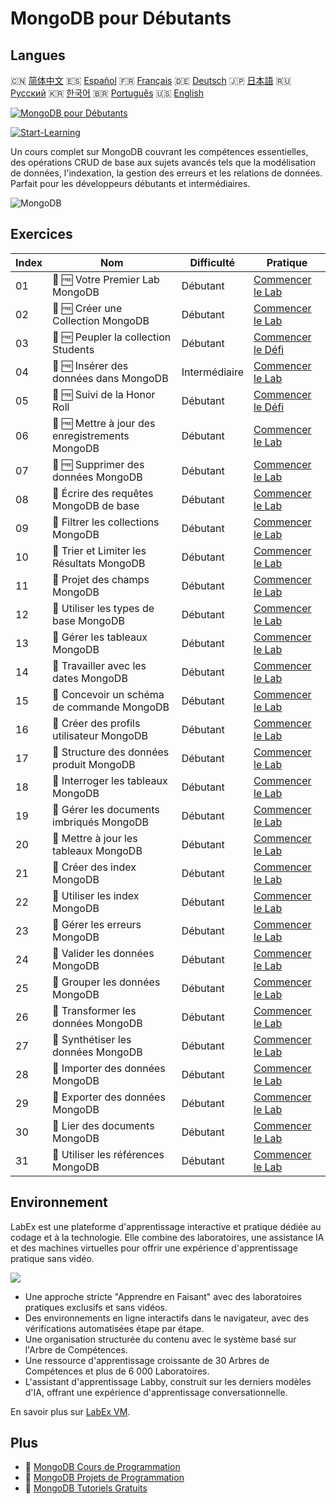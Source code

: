 # MongoDB pour Débutants

## Langues

🇨🇳 [简体中文](README_zh.md) 🇪🇸 [Español](README_es.md) 🇫🇷 [Français](README_fr.md) 🇩🇪 [Deutsch](README_de.md) 🇯🇵 [日本語](README_ja.md) 🇷🇺 [Русский](README_ru.md) 🇰🇷 [한국어](README_ko.md) 🇧🇷 [Português](README_pt.md) 🇺🇸 [English](README.md) 

[![MongoDB pour Débutants](https://cover-creator.labex.io/mongodb-for-beginners.png?lang=fr)](https://labex.io/fr/courses/mongodb-for-beginners)

[![Start-Learning](https://img.shields.io/badge/Start-Learning-whitesmoke?style=for-the-badge)](https://labex.io/fr/courses/mongodb-for-beginners)

Un cours complet sur MongoDB couvrant les compétences essentielles, des opérations CRUD de base aux sujets avancés tels que la modélisation de données, l'indexation, la gestion des erreurs et les relations de données. Parfait pour les développeurs débutants et intermédiaires.

![MongoDB](https://img.shields.io/badge/MongoDB-whitesmoke?style=for-the-badge&logo=mongodb)


## Exercices

|   Index | Nom                                             | Difficulté    | Pratique                                                                                                                      |
|---------|-------------------------------------------------|---------------|-------------------------------------------------------------------------------------------------------------------------------|
|      01 | 📖 🆓 Votre Premier Lab MongoDB                 | Débutant      | <a target='_blank' href='https://labex.io/fr/tutorials/mongodb-your-first-mongodb-lab-420660'>Commencer le Lab</a>            |
|      02 | 📖 🆓 Créer une Collection MongoDB              | Débutant      | <a target='_blank' href='https://labex.io/fr/tutorials/mongodb-create-mongodb-collection-420695'>Commencer le Lab</a>         |
|      03 | 🎯 🆓 Peupler la collection Students            | Débutant      | <a target='_blank' href='https://labex.io/fr/tutorials/mongodb-populate-the-students-collection-425481'>Commencer le Défi</a> |
|      04 | 📖 🆓 Insérer des données dans MongoDB          | Intermédiaire | <a target='_blank' href='https://labex.io/fr/tutorials/mongodb-insert-data-in-mongodb-420696'>Commencer le Lab</a>            |
|      05 | 🎯 🆓 Suivi de la Honor Roll                    | Débutant      | <a target='_blank' href='https://labex.io/fr/tutorials/mongodb-honor-roll-tracker-425476'>Commencer le Défi</a>               |
|      06 | 📖 🆓 Mettre à jour des enregistrements MongoDB | Débutant      | <a target='_blank' href='https://labex.io/fr/tutorials/mongodb-update-mongodb-records-420823'>Commencer le Lab</a>            |
|      07 | 📖 🆓 Supprimer des données MongoDB             | Débutant      | <a target='_blank' href='https://labex.io/fr/tutorials/mongodb-delete-mongodb-data-420822'>Commencer le Lab</a>               |
|      08 | 📖  Écrire des requêtes MongoDB de base         | Débutant      | <a target='_blank' href='https://labex.io/fr/tutorials/mongodb-write-basic-mongodb-queries-420824'>Commencer le Lab</a>       |
|      09 | 📖  Filtrer les collections MongoDB             | Débutant      | <a target='_blank' href='https://labex.io/fr/tutorials/mongodb-filter-mongodb-collections-421806'>Commencer le Lab</a>        |
|      10 | 📖  Trier et Limiter les Résultats MongoDB      | Débutant      | <a target='_blank' href='https://labex.io/fr/tutorials/mongodb-sort-and-limit-mongodb-results-421807'>Commencer le Lab</a>    |
|      11 | 📖  Projet des champs MongoDB                   | Débutant      | <a target='_blank' href='https://labex.io/fr/tutorials/mongodb-project-mongodb-fields-422089'>Commencer le Lab</a>            |
|      12 | 📖  Utiliser les types de base MongoDB          | Débutant      | <a target='_blank' href='https://labex.io/fr/tutorials/mongodb-use-mongodb-basic-types-422097'>Commencer le Lab</a>           |
|      13 | 📖  Gérer les tableaux MongoDB                  | Débutant      | <a target='_blank' href='https://labex.io/fr/tutorials/mongodb-handle-mongodb-arrays-422084'>Commencer le Lab</a>             |
|      14 | 📖  Travailler avec les dates MongoDB           | Débutant      | <a target='_blank' href='https://labex.io/fr/tutorials/mongodb-work-with-mongodb-dates-422101'>Commencer le Lab</a>           |
|      15 | 📖  Concevoir un schéma de commande MongoDB     | Débutant      | <a target='_blank' href='https://labex.io/fr/tutorials/mongodb-design-mongodb-order-schema-422080'>Commencer le Lab</a>       |
|      16 | 📖  Créer des profils utilisateur MongoDB       | Débutant      | <a target='_blank' href='https://labex.io/fr/tutorials/mongodb-build-mongodb-user-profiles-422077'>Commencer le Lab</a>       |
|      17 | 📖  Structure des données produit MongoDB       | Débutant      | <a target='_blank' href='https://labex.io/fr/tutorials/mongodb-structure-mongodb-product-data-422092'>Commencer le Lab</a>    |
|      18 | 📖  Interroger les tableaux MongoDB             | Débutant      | <a target='_blank' href='https://labex.io/fr/tutorials/mongodb-query-mongodb-arrays-422090'>Commencer le Lab</a>              |
|      19 | 📖  Gérer les documents imbriqués MongoDB       | Débutant      | <a target='_blank' href='https://labex.io/fr/tutorials/mongodb-manage-mongodb-embedded-docs-422088'>Commencer le Lab</a>      |
|      20 | 📖  Mettre à jour les tableaux MongoDB          | Débutant      | <a target='_blank' href='https://labex.io/fr/tutorials/mongodb-update-mongodb-arrays-422095'>Commencer le Lab</a>             |
|      21 | 📖  Créer des index MongoDB                     | Débutant      | <a target='_blank' href='https://labex.io/fr/tutorials/mongodb-create-mongodb-indexes-422078'>Commencer le Lab</a>            |
|      22 | 📖  Utiliser les index MongoDB                  | Débutant      | <a target='_blank' href='https://labex.io/fr/tutorials/mongodb-use-mongodb-indexes-422098'>Commencer le Lab</a>               |
|      23 | 📖  Gérer les erreurs MongoDB                   | Débutant      | <a target='_blank' href='https://labex.io/fr/tutorials/mongodb-handle-mongodb-errors-422085'>Commencer le Lab</a>             |
|      24 | 📖  Valider les données MongoDB                 | Débutant      | <a target='_blank' href='https://labex.io/fr/tutorials/mongodb-validate-mongodb-data-422100'>Commencer le Lab</a>             |
|      25 | 📖  Grouper les données MongoDB                 | Débutant      | <a target='_blank' href='https://labex.io/fr/tutorials/mongodb-group-mongodb-data-422083'>Commencer le Lab</a>                |
|      26 | 📖  Transformer les données MongoDB             | Débutant      | <a target='_blank' href='https://labex.io/fr/tutorials/mongodb-transform-mongodb-data-422094'>Commencer le Lab</a>            |
|      27 | 📖  Synthétiser les données MongoDB             | Débutant      | <a target='_blank' href='https://labex.io/fr/tutorials/mongodb-summarize-mongodb-data-422093'>Commencer le Lab</a>            |
|      28 | 📖  Importer des données MongoDB                | Débutant      | <a target='_blank' href='https://labex.io/fr/tutorials/mongodb-import-mongodb-data-422086'>Commencer le Lab</a>               |
|      29 | 📖  Exporter des données MongoDB                | Débutant      | <a target='_blank' href='https://labex.io/fr/tutorials/mongodb-export-mongodb-data-422081'>Commencer le Lab</a>               |
|      30 | 📖  Lier des documents MongoDB                  | Débutant      | <a target='_blank' href='https://labex.io/fr/tutorials/mongodb-link-mongodb-documents-422087'>Commencer le Lab</a>            |
|      31 | 📖  Utiliser les références MongoDB             | Débutant      | <a target='_blank' href='https://labex.io/fr/tutorials/mongodb-use-mongodb-references-422099'>Commencer le Lab</a>            |

## Environnement

LabEx est une plateforme d'apprentissage interactive et pratique dédiée au codage et à la technologie. Elle combine des laboratoires, une assistance IA et des machines virtuelles pour offrir une expérience d'apprentissage pratique sans vidéo.

![](https://tutorial-screenshot.getvm.io/images/vm-1725247253.png)

- Une approche stricte "Apprendre en Faisant" avec des laboratoires pratiques exclusifs et sans vidéos.
- Des environnements en ligne interactifs dans le navigateur, avec des vérifications automatisées étape par étape.
- Une organisation structurée du contenu avec le système basé sur l'Arbre de Compétences.
- Une ressource d'apprentissage croissante de 30 Arbres de Compétences et plus de 6 000 Laboratoires.
- L'assistant d'apprentissage Labby, construit sur les derniers modèles d'IA, offrant une expérience d'apprentissage conversationnelle.

En savoir plus sur [LabEx VM](https://support.labex.io/using-labex/virtual-machine).

## Plus

- 🔗 [MongoDB Cours de Programmation](https://github.com/labex-labs/awesome-programming-courses)
- 🔗 [MongoDB Projets de Programmation](https://github.com/labex-labs/awesome-programming-projects)
- 🔗 [MongoDB Tutoriels Gratuits](https://github.com/labex-labs/mongodb-free-tutorials)

